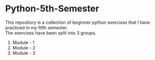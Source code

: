 # Python-5th-Semester
This repository is a collection of beginner python exercises that I have practiced in my fifth semester.<br>
The exercises have been split into 3 groups.<br>
1. Module - 1
2. Module - 2
3. Module - 3
<br>

